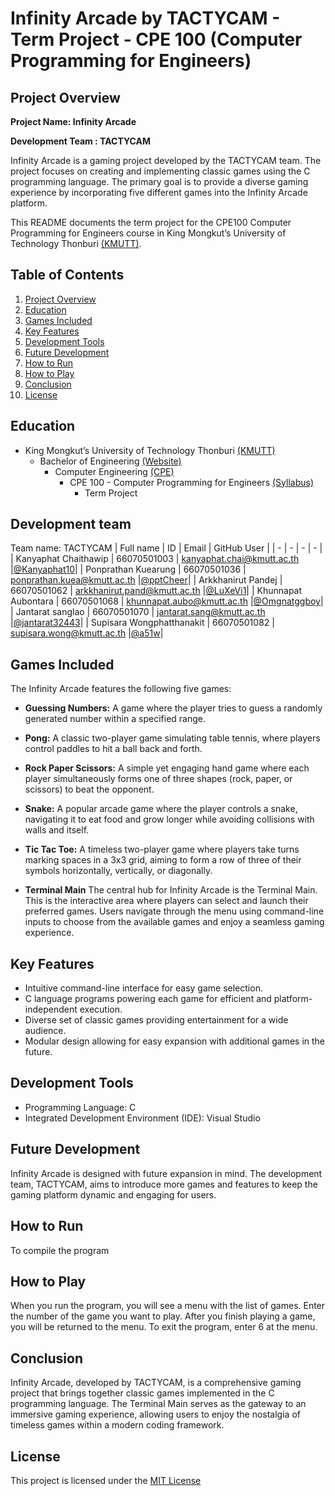 # Infinity Arcade by TACTYCAM - Term Project - CPE 100 (Computer Programming for Engineers)

## Project Overview

**Project Name: Infinity Arcade**

**Development Team : TACTYCAM**

Infinity Arcade is a gaming project developed by the TACTYCAM team. The project focuses on creating and implementing classic games using the C programming language. The primary goal is to provide a diverse gaming experience by incorporating five different games into the Infinity Arcade platform.

This README documents the term project for the CPE100 Computer Programming for Engineers course in King Mongkut’s University of Technology Thonburi [(KMUTT)](https://www.kmutt.ac.th/).

## Table of Contents
1. [Project Overview](#project-overview)
2. [Education](#education)
2. [Games Included](#games-included)
3. [Key Features](#key-features)
4. [Development Tools](#development-tools)
5. [Future Development](#future-development)
6. [How to Run](#how-to-run)
7. [How to Play](#how-to-play)
8. [Conclusion](#conclusion)
9. [License](#license)

## Education
- King Mongkut’s University of Technology Thonburi [(KMUTT)](https://www.kmutt.ac.th/)
    - Bachelor of Engineering [(Website)](https://eng.kmutt.ac.th)
        - Computer Engineering [(CPE)](https://www.cpe.kmutt.ac.th)
            - CPE 100 - Computer Programming for Engineers [(Syllabus)](https://drive.google.com/file/d/1q8DzZ1vEUM5RS1FiopvX1kUsBls0Rmtl/view)
                - Term Project

## Development team
Team name: TACTYCAM
| Full name             | ID            | Email                             | GitHub User |
| -                     | -             | -                                 | -           |
| Kanyaphat Chaithawip    | 66070501003   | <kanyaphat.chai@kmutt.ac.th>    |[@Kanyaphat10](https://github.com/Kanyaphat10)|
| Ponprathan Kuearung        | 66070501036   | <ponprathan.kuea@kmutt.ac.th>        |[@pptCheer](https://github.com/pptCheer)|
| Arkkhanirut Pandej     | 66070501062   | <arkkhanirut.pand@kmutt.ac.th>       |[@LuXeVi1](https://github.com/LuXeVi1)|
| Khunnapat Aubontara | 66070501068   | <khunnapat.aubo@kmutt.ac.th>      |[@Omgnatggboy](https://github.com/Omgnatggboy)|
| Jantarat sanglao      | 66070501070   | <jantarat.sang@kmutt.ac.th>       |[@jantarat32443](https://github.com/jantarat32443)|
| Supisara Wongphatthanakit     | 66070501082   | <supisara.wong@kmutt.ac.th>       |[@a51w](https://github.com/a51w)|



## Games Included
The Infinity Arcade features the following five games:

- **Guessing Numbers:** A game where the player tries to guess a randomly generated number within a specified range.

- **Pong:** A classic two-player game simulating table tennis, where players control paddles to hit a ball back and forth.

- **Rock Paper Scissors:** A simple yet engaging hand game where each player simultaneously forms one of three shapes (rock, paper, or scissors) to beat the opponent.

- **Snake:** A popular arcade game where the player controls a snake, navigating it to eat food and grow longer while avoiding collisions with walls and itself.

- **Tic Tac Toe:** A timeless two-player game where players take turns marking spaces in a 3x3 grid, aiming to form a row of three of their symbols horizontally, vertically, or diagonally.

- **Terminal Main** The central hub for Infinity Arcade is the Terminal Main. This is the interactive area where players can select and launch their preferred games. Users navigate through the menu using command-line inputs to choose from the available games and enjoy a seamless gaming experience.

## Key Features
- Intuitive command-line interface for easy game selection.
- C language programs powering each game for efficient and platform-independent execution.
- Diverse set of classic games providing entertainment for a wide audience.
- Modular design allowing for easy expansion with additional games in the future.

## Development Tools
- Programming Language: C
- Integrated Development Environment (IDE): Visual Studio

## Future Development
Infinity Arcade is designed with future expansion in mind. The development team, TACTYCAM, aims to introduce more games and features to keep the gaming platform dynamic and engaging for users.

## How to Run

To compile the program

## How to Play
When you run the program, you will see a menu with the list of games. Enter the number of the game you want to play. After you finish playing a game, you will be returned to the menu. To exit the program, enter 6 at the menu.

## Conclusion
Infinity Arcade, developed by TACTYCAM, is a comprehensive gaming project that brings together classic games implemented in the C programming language. The Terminal Main serves as the gateway to an immersive gaming experience, allowing users to enjoy the nostalgia of timeless games within a modern coding framework.

## License
This project is licensed under the  [MIT License](LICENSE)